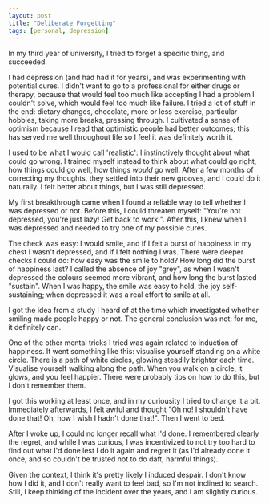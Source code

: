 ```yaml
---
layout: post
title: "Deliberate Forgetting"
tags: [personal, depression]
---
```


In my third year of university, I tried to forget a specific thing, and succeeded.

I had depression (and had had it for years), and was experimenting with potential cures. I didn't want to go to a professional for either drugs or therapy, because that would feel too much like accepting I had a problem I couldn't solve, which would feel too much like failure. I tried a lot of stuff in the end: dietary changes, chocolate, more or less exercise, particular hobbies, taking more breaks, pressing through. I cultivated a sense of optimism because I read that optimistic people had better outcomes; this has served me well throughout life so I feel it was definitely worth it.

I used to be what I would call 'realistic': I instinctively thought about what could go wrong. I trained myself instead to think about what could go right, how things could go well, how things *would* go well. After a few months of correcting my thoughts, they settled into their new grooves, and I could do it naturally. I felt better about things, but I was still depressed.

My first breakthrough came when I found a reliable way to tell whether I was depressed or not. Before this, I could threaten myself: "You're not depressed, you're just lazy! Get back to work!". After this, I knew when I was depressed and needed to try one of my possible cures.

The check was easy: I would smile, and if I felt a burst of happiness in my chest I wasn't depressed, and if I felt nothing I was. There were deeper checks I could do: how easy was the smile to hold? How long did the burst of happiness last? I called the absence of joy "grey", as when I wasn't depressed the colours seemed more vibrant, and how long the burst lasted "sustain". When I was happy, the smile was easy to hold, the joy self-sustaining; when depressed it was a real effort to smile at all.

I got the idea from a study I heard of at the time which investigated whether smiling made people happy or not. The general conclusion was not: for me, it definitely can.

One of the other mental tricks I tried was again related to induction of happiness. It went something like this: visualise yourself standing on a white circle. There is a path of white circles, glowing steadily brighter each time. Visualise yourself walking along the path. When you walk on a circle, it glows, and you feel happier. There were probably tips on how to do this, but I don't remember them.

I got this working at least once, and in my curiousity I tried to change it a bit. Immediately afterwards, I felt awful and thought "Oh no! I shouldn't have done that! Oh, how I wish I hadn't done that!". Then I went to bed.

After I woke up, I could no longer recall what I'd done. I remembered clearly the regret, and while I was curious, I was incentivized to not try too hard to find out what I'd done lest I do it again and regret it (as I'd already done it once, and so couldn't be trusted not to do daft, harmful things).

Given the context, I think it's pretty likely I induced despair. I don't know how I did it, and I don't really want to feel bad, so I'm not inclined to search. Still, I keep thinking of the incident over the years, and I am slightly curious.
